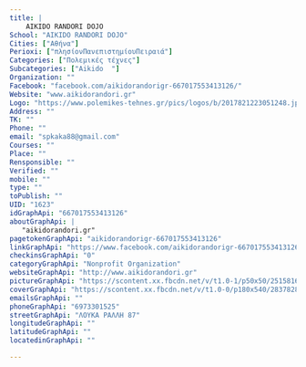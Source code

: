 ```yaml
---
title: |
    AIKIDO RANDORI DOJO
School: "AIKIDO RANDORI DOJO"
Cities: ["Αθήνα"]
Perioxi: ["πλησίονΠανεπιστημίουΠειραιά"]
Categories: ["Πολεμικές τέχνες"]
Subcategories: ["Aikido  "]
Organization: ""
Facebook: "facebook.com/aikidorandorigr-667017553413126/"
Website: "www.aikidorandori.gr"
Logo: "https://www.polemikes-tehnes.gr/pics/logos/b/2017821223051248.jpg"
Address: ""
TK: ""
Phone: ""
email: "spkaka88@gmail.com"
Courses: ""
Place: ""
Rensponsible: ""
Verified: ""
mobile: ""
type: ""
toPublish: ""
UID: "1623"
idGraphApi: "667017553413126"
aboutGraphApi: | 
   "aikidorandori.gr"
pagetokenGraphApi: "aikidorandorigr-667017553413126"
linkGraphApi: "https://www.facebook.com/aikidorandorigr-667017553413126/"
checkinsGraphApi: "0"
categoryGraphApi: "Nonprofit Organization"
websiteGraphApi: "http://www.aikidorandori.gr"
pictureGraphApi: "https://scontent.xx.fbcdn.net/v/t1.0-1/p50x50/25158164_1487025101412363_918850591872719236_n.jpg?oh=0c8b5896dc6ebb9c6aac717bab97cfc5&amp;oe=5B422F4C"
coverGraphApi: "https://scontent.xx.fbcdn.net/v/t1.0-0/p180x540/28378288_1563544277093778_1904704678910989758_n.jpg?oh=0ad1398d9cdb5f073197c24754cdd172&amp;oe=5B4D40A9"
emailsGraphApi: ""
phoneGraphApi: "6973301525"
streetGraphApi: "ΛΟΥΚΑ ΡΑΛΛΗ 87"
longitudeGraphApi: ""
latitudeGraphApi: ""
locatedinGraphApi: ""

---
```




